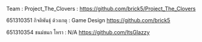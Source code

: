 Team : Project_The_Clovers : https://github.com/brick5/Project_The_Clovers

651310351 กิจติพันธุ์ ด้วงเกตุ : Game Design 
https://github.com/brick5

651310354 ชนม์ชนก โหรา : N/A
https://github.com/ItsGlazzy
